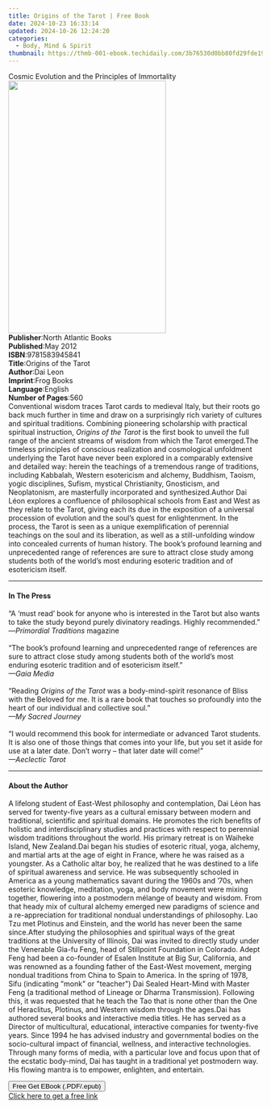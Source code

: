 ```yaml
---
title: Origins of the Tarot | Free Book
date: 2024-10-23 16:33:14
updated: 2024-10-26 12:24:20
categories:
  - Body, Mind & Spirit
thumbnail: https://thmb-001-ebook.techidaily.com/3b76530d0bb80fd29fde19a81d61e8d1a574355ba9a361986019e2f39ef310a1.jpg
---
```

<main id="book-container">
  <div class="flex flex-col">
    <div class="book-brief flex-1 py-6 px-4 sm:p-6 md:py-10 md:px-8">
      <!-- brief-->
      <div class="book-brief-main">
        Cosmic Evolution and the Principles of Immortality
      </div>
    </div>
    <div
      class="book-meta-info flex-1 grid gap-4 col-start-1 col-end-3 row-start-1 sm:mb-6 sm:grid-cols-4 lg:gap-6 lg:col-start-2 lg:row-end-6 lg:row-span-6 lg:mb-0"
    >
      <div
        class="book-meta-info-left place-content-center mt-4 p-4 text-sm leading-6 col-start-2 col-span-2 dark:text-slate-400"
      >
        <img
          class="w-full h-500 object-cover rounded-lg sm:h-255 sm:col-span-2 lg:col-span-full"
          src="https://img-001-ebook.techidaily.com/806176ba11a5f429bf198da0e4aabe6c9ff330fc811b19914e18112f1d814bd6.jpg"
          alt=""
          width="312"
          height="500"
        />
      </div>
      <div
        class="book-meta-info-right mt-2 col-start-1 row-start-2 col-span-3 self-center"
      >
        <!-- meta data  -->
        <div class="flex flex-col px-4 md:px-8">
          <div class="flex-1">
            <strong>Publisher</strong>:<span class="px-2"
              >North Atlantic Books</span
            >
          </div>
          <div class="flex-1">
            <strong>Published</strong>:<span class="px-2">May 2012</span>
          </div>
          <div class="flex-1">
            <strong>ISBN</strong>:<span class="px-2">9781583945841</span>
          </div>
          <div class="flex-1">
            <strong>Title</strong>:<span class="px-2"
              >Origins of the Tarot</span
            >
          </div>
          <div class="flex-1">
            <strong>Author</strong>:<span class="px-2">Dai Leon</span>
          </div>
          <div class="flex-1">
            <strong>Imprint</strong>:<span class="px-2">Frog Books</span>
          </div>
          <div class="flex-1">
            <strong>Language</strong>:<span class="px-2">English</span>
          </div>
          <div class="flex-1">
            <strong>Number of Pages</strong>:<span class="px-2">560</span>
          </div>
        </div>
      </div>
    </div>
    <div class="book-description flex-1 py-6 px-4 sm:p-6 md:py-10 md:px-8">
      <div class="book-description-main">
        <div accordion-content="" id="description">
          Conventional wisdom traces Tarot cards to medieval Italy, but their
          roots go back much further in time and draw on a surprisingly rich
          variety of cultures and spiritual traditions. Combining pioneering
          scholarship with practical spiritual instruction,
          <i>Origins of the Tarot</i> is the first book to unveil the full range
          of the ancient streams of wisdom from which the Tarot emerged.The
          timeless principles of conscious realization and cosmological
          unfoldment underlying the Tarot have never been explored in a
          comparably extensive and detailed way: herein the teachings of a
          tremendous range of traditions, including Kabbalah, Western
          esotericism and alchemy, Buddhism, Taoism, yogic disciplines, Sufism,
          mystical Christianity, Gnosticism, and Neoplatonism, are masterfully
          incorporated and synthesized.Author Dai Léon explores a confluence of
          philosophical schools from East and West as they relate to the Tarot,
          giving each its due in the exposition of a universal procession of
          evolution and the soul’s quest for enlightenment. In the process, the
          Tarot is seen as a unique exemplification of perennial teachings on
          the soul and its liberation, as well as a still-unfolding window into
          concealed currents of human history. The book’s profound learning and
          unprecedented range of references are sure to attract close study
          among students both of the world’s most enduring esoteric tradition
          and of esotericism itself.
        </div>
        <div class="accordion-fader"></div>
      </div>
    </div>
    <div class="book-excerpts flex-1 py-6 px-4 sm:p-6 md:py-10 md:px-8">
      <!-- excerpts-->
      <div class="book-excerpts-main">
        <hr />
        <h4 class="placeholder placeholder-heading">
          <span>In The Press</span>
        </h4>
        <p>
          “A ‘must read’ book for anyone who is interested in the Tarot but also
          wants to take the study beyond purely divinatory readings. Highly
          recommended.”<br />—<i>Primordial Traditions </i
          >magazine<br /><br />“The book’s profound learning and unprecedented
          range of references are sure to attract close study among students
          both of the world’s most enduring esoteric tradition and of
          esotericism itself.”<br /><i>—Gaia Media<br /><br /></i> “Reading
          <i>Origins of the Tarot</i> was a body-mind-spirit resonance of Bliss
          with the Beloved for me. It is a rare book that touches so profoundly
          into the heart of our individual and collective soul.”<br /><i
            >—My Sacred Journey<br /><br
          /></i>
          “I would recommend this book for intermediate or advanced Tarot
          students. It is also one of those things that comes into your life,
          but you set it aside for use at a later date. Don’t worry – that later
          date will come!” <br /><i>—Aeclectic Tarot</i>
        </p>
      </div>
    </div>
    <div class="book-about-author flex-1 py-6 px-4 sm:p-6 md:py-10 md:px-8">
      <!-- about author-->
      <div class="book-main-author-main">
        <hr />
        <h4 class="placeholder placeholder-heading">
          <span>About the Author</span>
        </h4>
        <p>
          A lifelong student of East-West philosophy and contemplation, Dai Léon
          has served for twenty-five years as a cultural emissary between modern
          and traditional, scientific and spiritual domains. He promotes the
          rich benefits of holistic and interdisciplinary studies and practices
          with respect to perennial wisdom traditions throughout the world. His
          primary retreat is on Waiheke Island, New Zealand.Dai began his
          studies of esoteric ritual, yoga, alchemy, and martial arts at the age
          of eight in France, where he was raised as a youngster. As a Catholic
          altar boy, he realized that he was destined to a life of spiritual
          awareness and service. He was subsequently schooled in America as a
          young mathematics savant during the 1960s and ’70s, when esoteric
          knowledge, meditation, yoga, and body movement were mixing together,
          flowering into a postmodern mélange of beauty and wisdom. From that
          heady mix of cultural alchemy emerged new paradigms of science and a
          re-appreciation for traditional nondual understandings of philosophy.
          Lao Tzu met Plotinus and Einstein, and the world has never been the
          same since.After studying the philosophies and spiritual ways of the
          great traditions at the University of Illinois, Dai was invited to
          directly study under the Venerable Gia-fu Feng, head of Stillpoint
          Foundation in Colorado. Adept Feng had been a co-founder of Esalen
          Institute at Big Sur, California, and was renowned as a founding
          father of the East-West movement, merging nondual traditions from
          China to Spain to America. In the spring of 1978, Sifu (indicating
          "monk" or "teacher") Dai Sealed Heart-Mind with Master Feng (a
          traditional method of Lineage or Dharma Transmission). Following this,
          it was requested that he teach the Tao that is none other than the One
          of Heraclitus, Plotinus, and Western wisdom through the ages.Dai has
          authored several books and interactive media titles. He has served as
          a Director of multicultural, educational, interactive companies for
          twenty-five years. Since 1994 he has advised industry and governmental
          bodies on the socio-cultural impact of financial, wellness, and
          interactive technologies. Through many forms of media, with a
          particular love and focus upon that of the ecstatic body-mind, Dai has
          taught in a traditional yet postmodern way. His flowing mantra is to
          empower, enlighten, and entertain.
        </p>
      </div>
    </div>
    <div class="book-free-get flex-1 py-6 px-4 sm:p-6 md:py-10 md:px-8">
      <button
        id="btn-free-get"
        class="bg-blue-500 hover:bg-blue-700 text-white font-bold py-2 px-4 rounded"
      >
        Free Get EBook (.PDF/.epub)
      </button>
      <div id="countdown-display" class="px-2 text-lg mt-2"></div>
      <a
        id="free-link"
        class="hidden bg-blue-500 hover:bg-blue-700 text-white font-bold py-2 px-4 rounded"
        href="https://www.ebooks.com/en-us/book/883180/origins-of-the-tarot/dai-leon/"
        target="_blank"
        >Click here to get a free link</a
      >
    </div>
    <script>
      let countdownTime = 0;
      let countdownInterval = null;
      document
        .getElementById('btn-free-get')
        .addEventListener('click', startCountdown);
      function startCountdown() {
        countdownTime = new Date().getTime() + 60000 * 3;
        countdownInterval = setInterval(updateCountdown, 1000);
        document.getElementById('btn-free-get').disabled = true;
        document
          .getElementById('btn-free-get')
          .classList.add('bg-gray-500', 'cursor-not-allowed');
      }
      function updateCountdown() {
        let currentTime = new Date().getTime();
        let timeLeft = countdownTime - currentTime;
        let secondsLeft = Math.floor(timeLeft / 1000);
        document.getElementById('countdown-display').innerHTML =
          `Remaining time: ${secondsLeft} seconds.`;
        if (secondsLeft <= 0) {
          clearInterval(countdownInterval);
          document.getElementById('btn-free-get').classList.add('hidden');
          document.getElementById('free-link').classList.remove('hidden');
          document.getElementById('countdown-display').innerHTML = '';
        }
      }
    </script>
  </div>
</main>
